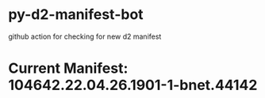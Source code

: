 # py-d2-manifest-bot
github action for checking for new d2 manifest

# Current Manifest: 104642.22.04.26.1901-1-bnet.44142